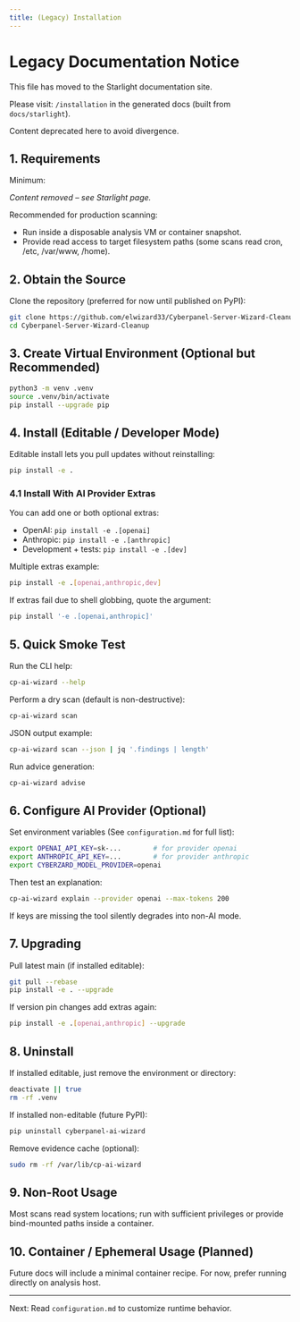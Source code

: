 ```yaml
---
title: (Legacy) Installation
---
```

# Legacy Documentation Notice

This file has moved to the Starlight documentation site.

Please visit: `/installation` in the generated docs (built from `docs/starlight`).

Content deprecated here to avoid divergence.

## 1. Requirements

Minimum:

*Content removed – see Starlight page.*

Recommended for production scanning:

- Run inside a disposable analysis VM or container snapshot.
- Provide read access to target filesystem paths (some scans read cron, /etc, /var/www, /home).

## 2. Obtain the Source

Clone the repository (preferred for now until published on PyPI):

```bash
git clone https://github.com/elwizard33/Cyberpanel-Server-Wizard-Cleanup.git
cd Cyberpanel-Server-Wizard-Cleanup
```

## 3. Create Virtual Environment (Optional but Recommended)

```bash
python3 -m venv .venv
source .venv/bin/activate
pip install --upgrade pip
```

## 4. Install (Editable / Developer Mode)

Editable install lets you pull updates without reinstalling:

```bash
pip install -e .
```

### 4.1 Install With AI Provider Extras

You can add one or both optional extras:

- OpenAI: `pip install -e .[openai]`
- Anthropic: `pip install -e .[anthropic]`
- Development + tests: `pip install -e .[dev]`

Multiple extras example:

```bash
pip install -e .[openai,anthropic,dev]
```

If extras fail due to shell globbing, quote the argument:

```bash
pip install '-e .[openai,anthropic]'
```

## 5. Quick Smoke Test

Run the CLI help:

```bash
cp-ai-wizard --help
```

Perform a dry scan (default is non-destructive):

```bash
cp-ai-wizard scan
```

JSON output example:

```bash
cp-ai-wizard scan --json | jq '.findings | length'
```

Run advice generation:

```bash
cp-ai-wizard advise
```

## 6. Configure AI Provider (Optional)

Set environment variables (See `configuration.md` for full list):

```bash
export OPENAI_API_KEY=sk-...        # for provider openai
export ANTHROPIC_API_KEY=...        # for provider anthropic
export CYBERZARD_MODEL_PROVIDER=openai
```

Then test an explanation:

```bash
cp-ai-wizard explain --provider openai --max-tokens 200
```

If keys are missing the tool silently degrades into non-AI mode.

## 7. Upgrading

Pull latest main (if installed editable):

```bash
git pull --rebase
pip install -e . --upgrade
```

If version pin changes add extras again:

```bash
pip install -e .[openai,anthropic] --upgrade
```

## 8. Uninstall

If installed editable, just remove the environment or directory:

```bash
deactivate || true
rm -rf .venv
```

If installed non-editable (future PyPI):

```bash
pip uninstall cyberpanel-ai-wizard
```

Remove evidence cache (optional):

```bash
sudo rm -rf /var/lib/cp-ai-wizard
```

## 9. Non-Root Usage

Most scans read system locations; run with sufficient privileges or provide bind-mounted paths inside a container.

## 10. Container / Ephemeral Usage (Planned)

Future docs will include a minimal container recipe. For now, prefer running directly on analysis host.

---

Next: Read `configuration.md` to customize runtime behavior.
